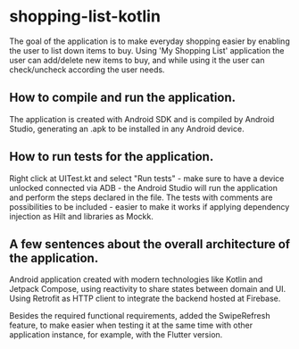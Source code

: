 # shopping-list-kotlin

The goal of the application is to make everyday shopping easier by enabling the user to list down items to buy.
Using 'My Shopping List' application the user can add/delete new items to buy, and while using it the user can check/uncheck according the user needs.

## How to compile and run the application.
The application is created with Android SDK and is compiled by Android Studio, generating an .apk to be installed in any Android device.

## How to run tests for the application.
Right click at UITest.kt and select "Run tests" - make sure to have a device unlocked connected via ADB - the Android Studio will run the application and perform the
steps declared in the file. The tests with comments are possibilities to be included - easier to make it works if applying dependency injection as Hilt and libraries as Mockk.

## A few sentences about the overall architecture of the application.
Android application created with modern technologies like Kotlin and Jetpack Compose, using reactivity to share states between domain and UI.
Using Retrofit as HTTP client to integrate the backend hosted at Firebase.

Besides the required functional requirements, added the SwipeRefresh feature, to make easier when testing it at the same time with other
application instance, for example, with the Flutter version.
